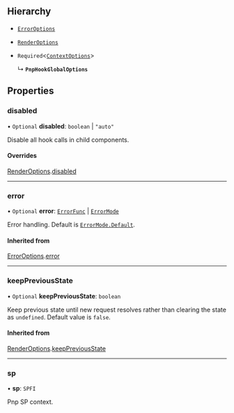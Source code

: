 
## Hierarchy

- [`ErrorOptions`](ErrorOptions.md)

- [`RenderOptions`](RenderOptions.md)

- `Required`<[`ContextOptions`](ContextOptions.md)\>

  ↳ **`PnpHookGlobalOptions`**

## Properties

### disabled

• `Optional` **disabled**: `boolean` \| ``"auto"``

Disable all hook calls in child components.

#### Overrides

[RenderOptions](RenderOptions.md).[disabled](RenderOptions.md#disabled)

___

### error

• `Optional` **error**: [`ErrorFunc`](../Types/ErrorFunc.md#errorfunc) \| [`ErrorMode`](../Enums/ErrorMode.md)

Error handling. Default is [`ErrorMode.Default`](../Enums/ErrorMode.md#default).

#### Inherited from

[ErrorOptions](ErrorOptions.md).[error](ErrorOptions.md#error)

___

### keepPreviousState

• `Optional` **keepPreviousState**: `boolean`

Keep previous state until new request resolves rather than clearing the state as `undefined`. Default value is `false`.


#### Inherited from

[RenderOptions](RenderOptions.md).[keepPreviousState](RenderOptions.md#keeppreviousstate)


___

### sp

• **sp**: `SPFI`

Pnp SP context.

